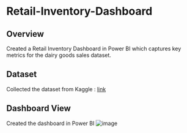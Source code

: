 # Retail-Inventory-Dashboard

## Overview
Created a Retail Inventory Dashboard in Power BI which captures key metrics for the dairy goods sales dataset.

## Dataset
Collected the dataset from Kaggle : [link](https://www.kaggle.com/datasets/suraj520/dairy-goods-sales-dataset)

## Dashboard View
Created the dashboard in Power BI
![image](https://github.com/Mansi-Binjola/Retail-Inventory-Dashboard/assets/43286654/2dbe4203-9ec9-41ee-89c3-f743ea3f7df0)
